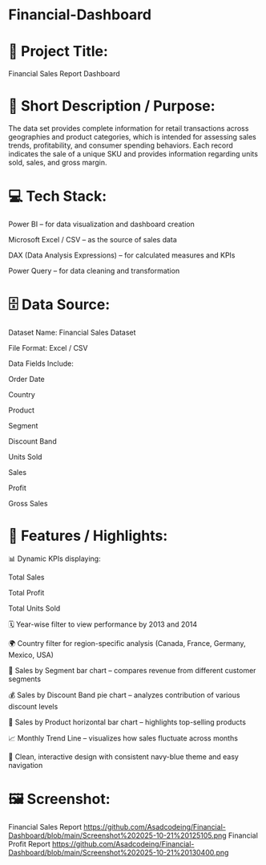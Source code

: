 # Financial-Dashboard
# 🧾 Project Title:

Financial Sales Report Dashboard

# 📝 Short Description / Purpose:

The data set provides complete information for retail transactions across geographies and product categories, which is intended for assessing sales trends, profitability, and consumer spending behaviors. 
Each record indicates the sale of a unique SKU and provides information regarding units sold, sales, and gross margin.

# 💻 Tech Stack:

Power BI – for data visualization and dashboard creation

Microsoft Excel / CSV – as the source of sales data

DAX (Data Analysis Expressions) – for calculated measures and KPIs

Power Query – for data cleaning and transformation

# 🗄️ Data Source:

Dataset Name: Financial Sales Dataset

File Format: Excel / CSV

Data Fields Include:

Order Date

Country

Product

Segment

Discount Band

Units Sold

Sales

Profit

Gross Sales

# 🌟 Features / Highlights:

📊 Dynamic KPIs displaying:

Total Sales

Total Profit

Total Units Sold

🗓️ Year-wise filter to view performance by 2013 and 2014

🌍 Country filter for region-specific analysis (Canada, France, Germany, Mexico, USA)

🏢 Sales by Segment bar chart – compares revenue from different customer segments

💰 Sales by Discount Band pie chart – analyzes contribution of various discount levels

🧾 Sales by Product horizontal bar chart – highlights top-selling products

📈 Monthly Trend Line – visualizes how sales fluctuate across months

🎨 Clean, interactive design with consistent navy-blue theme and easy navigation

# 🖼️ Screenshot:

Financial Sales Report https://github.com/Asadcodeing/Financial-Dashboard/blob/main/Screenshot%202025-10-21%20125105.png
Financial Profit Report https://github.com/Asadcodeing/Financial-Dashboard/blob/main/Screenshot%202025-10-21%20130400.png
